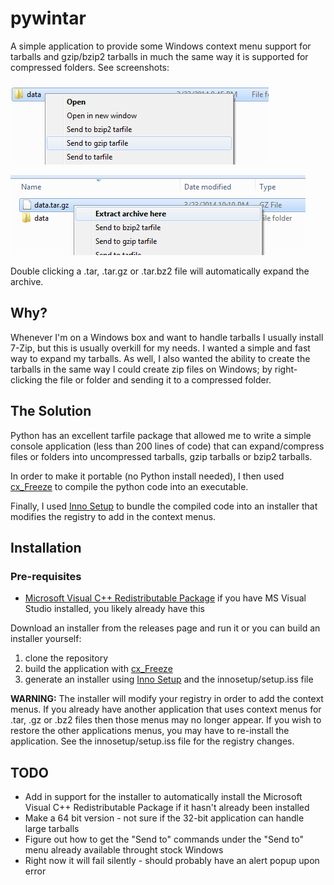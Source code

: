 pywintar
========

A simple application to provide some Windows context menu support for tarballs and gzip/bzip2 tarballs in much the
same way it is supported for compressed folders. See screenshots:

![alt text](https://github.com/tristeng/pywintar/raw/master/res/right-click-folder.png "Compresion Context Menu")

![alt text](https://github.com/tristeng/pywintar/raw/master/res/right-click-tar.png "Extraction Context Menu")

Double clicking a .tar, .tar.gz or .tar.bz2 file will automatically expand the archive.

Why?
----

Whenever I'm on a Windows box and want to handle tarballs I usually install 7-Zip, but this is usually overkill for
my needs. I wanted a simple and fast way to expand my tarballs. As well, I also wanted the ability to create the
tarballs in the same way I could create zip files on Windows; by right-clicking the file or folder and sending it to a
compressed folder.

The Solution
------------

Python has an excellent tarfile package that allowed me to write a simple console application (less than 200 lines of
code) that can expand/compress files or folders into uncompressed tarballs, gzip tarballs or bzip2 tarballs.

In order to make it portable (no Python install needed), I then used [cx_Freeze](http://cx-freeze.sourceforge.net/) to
compile the python code into an executable.

Finally, I used [Inno Setup](http://www.jrsoftware.org/isinfo.php) to bundle the compiled code into an installer that
modifies the registry to add in the context menus.

Installation
------------

### Pre-requisites

* [Microsoft Visual C++ Redistributable Package](http://www.microsoft.com/download/en/details.aspx?id=29) if you have
MS Visual Studio installed, you likely already have this

Download an installer from the releases page and run it or you can build an installer yourself:

1. clone the repository
2. build the application with [cx_Freeze](http://cx-freeze.sourceforge.net/)
3. generate an installer using [Inno Setup](http://www.jrsoftware.org/isinfo.php) and the innosetup/setup.iss file

**WARNING:** The installer will modify your registry in order to add the context menus. If you already have another
application that uses context menus for .tar, .gz or .bz2 files then those menus may no longer appear. If you wish to
restore the other applications menus, you may have to re-install the application. See the innosetup/setup.iss file for
the registry changes.

TODO
----

* Add in support for the installer to automatically install the Microsoft Visual C++ Redistributable Package if it
hasn't already been installed
* Make a 64 bit version - not sure if the 32-bit application can handle large tarballs
* Figure out how to get the "Send to" commands under the "Send to" menu already available throught stock Windows
* Right now it will fail silently - should probably have an alert popup upon error